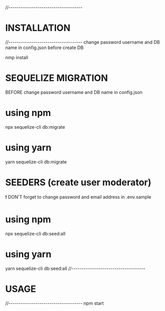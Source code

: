 //------------------------------------

# INSTALLATION

//------------------------------------
change password username and DB name in config.json before create DB

nmp install

# SEQUELIZE MIGRATION

BEFORE change password username and DB name in config.json

# using npm

npx sequelize-cli db:migrate

# using yarn

yarn sequelize-cli db:migrate

# SEEDERS (create user moderator)

❗ DON'T forget to change password and email address in .env.sample

# using npm

npx sequelize-cli db:seed:all

# using yarn

yarn sequelize-cli db:seed:all
//------------------------------------

# USAGE

//------------------------------------
npm start
